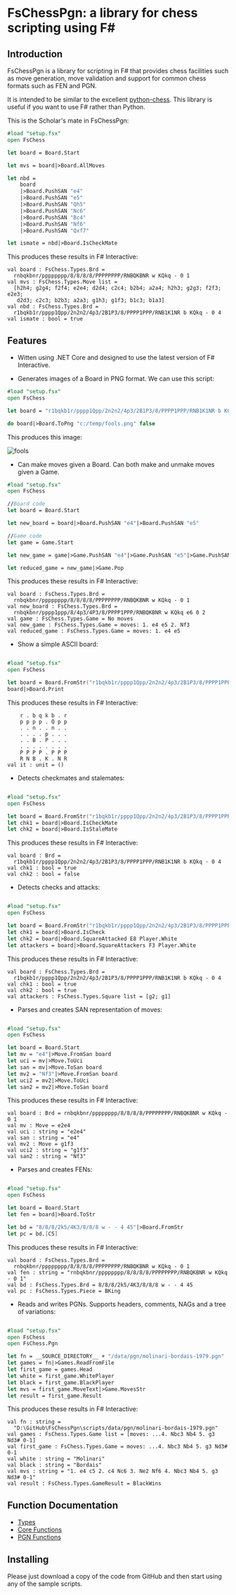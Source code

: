 # FsChessPgn: a library for chess scripting using F#

## Introduction

FsChessPgn is a library for scripting in F# that provides chess facilities such as move generation, move validation and support for common chess formats such as FEN and PGN.

It is intended to be similar to the excellent [python-chess](https://github.com/niklasf/python-chess). This library is useful if you want to use F# rather than Python.

This is the Scholar's mate in FsChessPgn:

```fsharp
#load "setup.fsx"
open FsChess

let board = Board.Start

let mvs = board|>Board.AllMoves

let nbd = 
    board
    |>Board.PushSAN "e4"
    |>Board.PushSAN "e5"
    |>Board.PushSAN "Qh5"
    |>Board.PushSAN "Nc6"
    |>Board.PushSAN "Bc4"
    |>Board.PushSAN "Nf6"
    |>Board.PushSAN "Qxf7"

let ismate = nbd|>Board.IsCheckMate
```

This produces these results in F# Interactive:

```
val board : FsChess.Types.Brd =
  rnbqkbnr/pppppppp/8/8/8/8/PPPPPPPP/RNBQKBNR w KQkq - 0 1
val mvs : FsChess.Types.Move list =
  [h2h4; g2g4; f2f4; e2e4; d2d4; c2c4; b2b4; a2a4; h2h3; g2g3; f2f3; e2e3;
   d2d3; c2c3; b2b3; a2a3; g1h3; g1f3; b1c3; b1a3]
val nbd : FsChess.Types.Brd =
  r1bqkb1r/pppp1Qpp/2n2n2/4p3/2B1P3/8/PPPP1PPP/RNB1K1NR b KQkq - 0 4
val ismate : bool = true
```

## Features

* Witten using .NET Core and designed to use the latest version of F# Interactive.

* Generates images of a Board in PNG format. We can use this script:

```fsharp
#load "setup.fsx"
open FsChess

let board = "r1bqkb1r/pppp1Qpp/2n2n2/4p3/2B1P3/8/PPPP1PPP/RNB1K1NR b KQkq - 0 4"|>Board.FromStr

do board|>Board.ToPng "c:/temp/fools.png" false
```
This produces this image:

![fools](fools.png)



* Can make moves given a Board. Can both make and unmake moves given a Game.

```fsharp
#load "setup.fsx"
open FsChess

//Board code
let board = Board.Start

let new_board = board|>Board.PushSAN "e4"|>Board.PushSAN "e5"

//Game code
let game = Game.Start

let new_game = game|>Game.PushSAN "e4"|>Game.PushSAN "e5"|>Game.PushSAN "Nf3"

let reduced_game = new_game|>Game.Pop
```

This produces these results in F# Interactive:

```
val board : FsChess.Types.Brd =
  rnbqkbnr/pppppppp/8/8/8/8/PPPPPPPP/RNBQKBNR w KQkq - 0 1
val new_board : FsChess.Types.Brd =
  rnbqkbnr/pppp1ppp/8/4p3/4P3/8/PPPP1PPP/RNBQKBNR w KQkq e6 0 2
val game : FsChess.Types.Game = No moves
val new_game : FsChess.Types.Game = moves: 1. e4 e5 2. Nf3
val reduced_game : FsChess.Types.Game = moves: 1. e4 e5
```


* Show a simple ASCII board:

```fsharp

#load "setup.fsx"
open FsChess

let board = Board.FromStr("r1bqkb1r/pppp1Qpp/2n2n2/4p3/2B1P3/8/PPPP1PPP/RNB1K1NR b KQkq - 0 4")
board|>Board.Print

```

This produces these results in F# Interactive:

```
    r . b q k b . r
    p p p p . Q p p
    . . n . . n . .
    . . . . p . . .
    . . B . P . . .
    . . . . . . . .
    P P P P . P P P
    R N B . K . N R
val it : unit = ()
```

* Detects checkmates and stalemates:

```fsharp

#load "setup.fsx"
open FsChess

let board = Board.FromStr("r1bqkb1r/pppp1Qpp/2n2n2/4p3/2B1P3/8/PPPP1PPP/RNB1K1NR b KQkq - 0 4")
let chk1 = board|>Board.IsCheckMate
let chk2 = board|>Board.IsStaleMate

```

This produces these results in F# Interactive:

```
val board : Brd =
  r1bqkb1r/pppp1Qpp/2n2n2/4p3/2B1P3/8/PPPP1PPP/RNB1K1NR b KQkq - 0 4
val chk1 : bool = true
val chk2 : bool = false
```

* Detects checks and attacks:

```fsharp

#load "setup.fsx"
open FsChess

let board = Board.FromStr("r1bqkb1r/pppp1Qpp/2n2n2/4p3/2B1P3/8/PPPP1PPP/RNB1K1NR b KQkq - 0 4")
let chk1 = board|>Board.IsCheck
let chk2 = board|>Board.SquareAttacked E8 Player.White
let attackers = board|>Board.SquareAttackers F3 Player.White

```

This produces these results in F# Interactive:

```
val board : FsChess.Types.Brd =
  r1bqkb1r/pppp1Qpp/2n2n2/4p3/2B1P3/8/PPPP1PPP/RNB1K1NR b KQkq - 0 4
val chk1 : bool = true
val chk2 : bool = true
val attackers : FsChess.Types.Square list = [g2; g1]
```

* Parses and creates SAN representation of moves:


```fsharp

#load "setup.fsx"
open FsChess

let board = Board.Start
let mv = "e4"|>Move.FromSan board
let uci = mv|>Move.ToUci
let san = mv|>Move.ToSan board
let mv2 = "Nf3"|>Move.FromSan board
let uci2 = mv2|>Move.ToUci
let san2 = mv2|>Move.ToSan board

```

This produces these results in F# Interactive:

```
val board : Brd = rnbqkbnr/pppppppp/8/8/8/8/PPPPPPPP/RNBQKBNR w KQkq - 0 1
val mv : Move = e2e4
val uci : string = "e2e4"
val san : string = "e4"
val mv2 : Move = g1f3
val uci2 : string = "g1f3"
val san2 : string = "Nf3"
```

* Parses and creates FENs:

```fsharp

#load "setup.fsx"
open FsChess

let board = Board.Start
let fen = board|>Board.ToStr

let bd = "8/8/8/2k5/4K3/8/8/8 w - - 4 45"|>Board.FromStr
let pc = bd.[C5]

```

This produces these results in F# Interactive:

```
val board : FsChess.Types.Brd =
  rnbqkbnr/pppppppp/8/8/8/8/PPPPPPPP/RNBQKBNR w KQkq - 0 1
val fen : string = "rnbqkbnr/pppppppp/8/8/8/8/PPPPPPPP/RNBQKBNR w KQkq - 0 1"
val bd : FsChess.Types.Brd = 8/8/8/2k5/4K3/8/8/8 w - - 4 45
val pc : FsChess.Types.Piece = BKing
```


* Reads and writes PGNs. Supports headers, comments, NAGs and a tree of variations:


```fsharp

#load "setup.fsx"
open FsChess
open FsChess.Pgn

let fn = __SOURCE_DIRECTORY__ + "/data/pgn/molinari-bordais-1979.pgn"
let games = fn|>Games.ReadFromFile
let first_game = games.Head
let white = first_game.WhitePlayer
let black = first_game.BlackPlayer
let mvs = first_game.MoveText|>Game.MovesStr
let result = first_game.Result 

```

This produces these results in F# Interactive:

```
val fn : string =
  "D:\GitHub\FsChessPgn\scripts/data/pgn/molinari-bordais-1979.pgn"
val games : FsChess.Types.Game list = [moves: ...4. Nbc3 Nb4 5. g3 Nd3# 0-1]
val first_game : FsChess.Types.Game = moves: ...4. Nbc3 Nb4 5. g3 Nd3# 0-1
val white : string = "Molinari"
val black : string = "Bordais"
val mvs : string = "1. e4 c5 2. c4 Nc6 3. Ne2 Nf6 4. Nbc3 Nb4 5. g3 Nd3# 0-1"
val result : FsChess.Types.GameResult = BlackWins
```

## Function Documentation

* [Types](https://pbbwfc.github.io/FsChessPgn/Types)
* [Core Functions](https://pbbwfc.github.io/FsChessPgn/Core)
* [PGN Functions](https://pbbwfc.github.io/FsChessPgn/Pgn)


## Installing

Please just download a copy of the code from GitHub and then start using any of the sample scripts. 